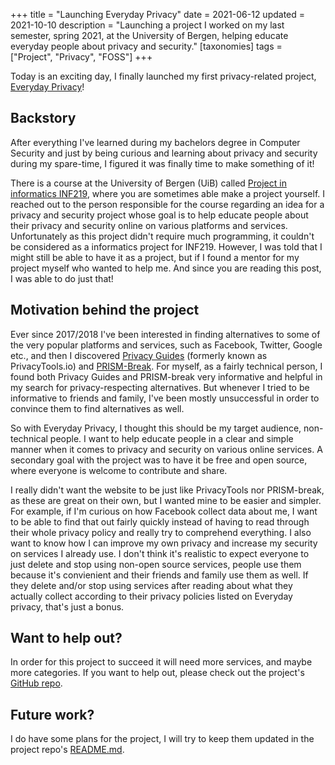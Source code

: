 +++
title = "Launching Everyday Privacy"
date = 2021-06-12
updated = 2021-10-10
description = "Launching a project I worked on my last semester, spring 2021, at the University of Bergen, helping educate everyday people about privacy and security."
[taxonomies]
tags = ["Project", "Privacy", "FOSS"] 
+++

Today is an exciting day, I finally launched my first privacy-related project,
[Everyday Privacy](https://everyday-privacy.com)!

## Backstory

After everything I've learned during my bachelors degree in Computer Security
and just by being curious and learning about privacy and security during my
spare-time, I figured it was finally time to make something of it!

There is a course at the University of Bergen (UiB) called
[Project in informatics INF219](https://www.uib.no/en/course/INF219), where you
are sometimes able make a project yourself. I reached out to the person
responsible for the course regarding an idea for a privacy and security project
whose goal is to help educate people about their privacy and security online on
various platforms and services. Unfortunately as this project didn't require
much programming, it couldn't be considered as a informatics project for INF219.
However, I was told that I might still be able to have it as a project, but if I
found a mentor for my project myself who wanted to help me. And since you are
reading this post, I was able to do just that!

## Motivation behind the project

Ever since 2017/2018 I've been interested in finding alternatives to some of the
very popular platforms and services, such as Facebook, Twitter, Google etc., and
then I discovered [Privacy Guides](https://privacyguides.org/) (formerly known
as PrivacyTools.io) and [PRISM-Break](https://prism-break.org). For myself, as a
fairly technical person, I found both Privacy Guides and PRISM-break very
informative and helpful in my search for privacy-respecting alternatives. But
whenever I tried to be informative to friends and family, I've been mostly
unsuccessful in order to convince them to find alternatives as well.

So with Everyday Privacy, I thought this should be my target audience,
non-technical people. I want to help educate people in a clear and simple manner
when it comes to privacy and security on various online services. A secondary
goal with the project was to have it be free and open source, where everyone is
welcome to contribute and share.

I really didn't want the website to be just like PrivacyTools nor PRISM-break,
as these are great on their own, but I wanted mine to be easier and simpler. For
example, if I'm curious on how Facebook collect data about me, I want to be able
to find that out fairly quickly instead of having to read through their whole
privacy policy and really try to comprehend everything. I also want to know how
I can improve my own privacy and increase my security on services I already use.
I don't think it's realistic to expect everyone to just delete and stop using
non-open source services, people use them because it's convienient and their
friends and family use them as well. If they delete and/or stop using services
after reading about what they actually collect according to their privacy
policies listed on Everyday privacy, that's just a bonus.

## Want to help out?

In order for this project to succeed it will need more services, and maybe more
categories. If you want to help out, please check out the project's
[GitHub repo](https://github.com/timharek/everyday-privacy).

## Future work?

I do have some plans for the project, I will try to keep them updated in the
project repo's
[README.md](https://github.com/timharek/everyday-privacy#future-goals).

